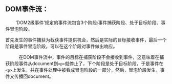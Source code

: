 ## DOM事件流：

   　　 ‘DOM2级事件’规定的事件流包含3个阶段:事件捕获阶段、处于目标阶段、事件冒泡阶段。
   
首先发生的事件捕获为截获事件提供机会，然后是实际的目标接收事件，最后一个阶段是事件冒泡阶段，可以在这个阶段对事件做出响应。


　　　在DOM事件流中，事件的目标在捕获阶段不会接收到事件，这意味着在捕获阶段事件从document到`<p>`就停止了，下个阶段是处于目标阶段，于是事件在`<p>`上发生，并在事件处理中被看成冒泡阶段的一部分，然后，冒泡阶段发生，事件又传播回document。